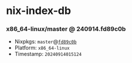 # nix-index-db
### x86_64-linux/master @ 240914.fd89c0b
- Nixpkgs: `master`@[`fd89c0b`](https://github.com/NixOS/nixpkgs/commit/fd89c0b8b966ac576dad44a7cc12ec30724f976f)
- Platform: `x86_64-linux`
- Timestamp: `20240914015124`
